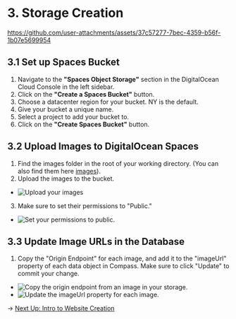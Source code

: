 # 3. Storage Creation

https://github.com/user-attachments/assets/37c57277-7bec-4359-b56f-1b07e5699954

## 3.1 Set up Spaces Bucket

1. Navigate to the **"Spaces Object Storage"** section in the DigitalOcean Cloud Console in the left sidebar.
2. Click on the **"Create a Spaces Bucket"** button.
3. Choose a datacenter region for your bucket. NY is the default.
4. Give your bucket a unique name.
5. Select a project to add your bucket to.
6. Click on the **"Create Spaces Bucket"** button.

## 3.2 Upload Images to DigitalOcean Spaces

1. Find the images folder in the root of your working directory. (You can also find them here [images](/images)).
2. Upload the images to the bucket.
- ![Upload your images](https://doimages.nyc3.cdn.digitaloceanspaces.com/GitHub/funko-showcase-workshop/3-Storage/upload.png)
3. Make sure to set their permissions to "Public."
 - ![Set your permissions to public.](https://doimages.nyc3.cdn.digitaloceanspaces.com/GitHub/funko-showcase-workshop/3-Storage/makepublic.png)

## 3.3 Update Image URLs in the Database

1. Copy the "Origin Endpoint" for each image, and add it to the "imageUrl" property of each data object in Compass. Make sure to click "Update" to commit your change.
- ![Copy the origin endpoint from an image in your storage.](https://doimages.nyc3.cdn.digitaloceanspaces.com/GitHub/funko-showcase-workshop/3-Storage/originendpoint.png)
- ![Update the imageUrl property for each image.](https://doimages.nyc3.cdn.digitaloceanspaces.com/GitHub/funko-showcase-workshop/3-Storage/updateobjectURL.png)

→ [Next Up: Intro to Website Creation](WEBSITE.md)
